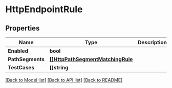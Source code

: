 # HttpEndpointRule

## Properties

Name | Type | Description | Notes
------------ | ------------- | ------------- | -------------
**Enabled** | **bool** |  | [optional] 
**PathSegments** | [**[]HttpPathSegmentMatchingRule**](HttpPathSegmentMatchingRule.md) |  | 
**TestCases** | **[]string** |  | [optional] 

[[Back to Model list]](../README.md#documentation-for-models) [[Back to API list]](../README.md#documentation-for-api-endpoints) [[Back to README]](../README.md)


